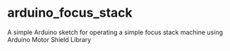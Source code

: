 # arduino_focus_stack
A simple Arduino sketch for operating a simple focus stack machine using Arduino Motor Shield Library
